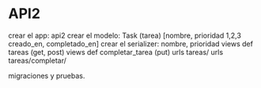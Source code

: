 # API2

crear el app: api2
crear el modelo: Task (tarea) [nombre, prioridad 1,2,3 creado_en, completado_en]
crear el serializer: nombre, prioridad
views def tareas (get, post)
views def completar_tarea (put)
urls tareas/
urls tareas/completar/<id>

migraciones y pruebas.

